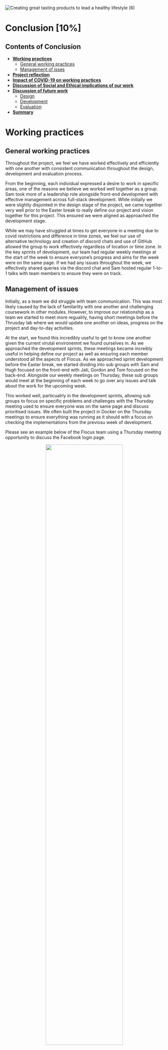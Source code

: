 ![Creating great tasting products to lead a healthy lifestyle (6)](https://user-images.githubusercontent.com/69913789/115700261-6748a700-a35e-11eb-98ff-42c78f4005bf.gif)

# Conclusion [10%]

## Contents of Conclusion

- [**Working practices**](#Working-practices)
  - [General working practices](#General-working-practices)
  - [Management of isses](#Management-of-issues)
- [**Project reflection**](#Project-reflection)
- [**Impact of COVID-19 on working practices**](Impact-of-COVID-19-on-working-practices)
- [**Discussion of Social and Ethical implications of our work**](#Discussion-of-Social-and-Ethical-implications-of-your-work)
- [**Discussion of future work**](#Discussion-of-future-work)
  - [Design](#Design)
  - [Development](#Development)
  - [Evaluation](#Evaluation)
- [**Summary**](#Summary)

# Working practices

## General working practices

Throughout the project, we feel we have worked effectively and efficiently with one another with consistent communication throughout the design, development and evaluation process.

From the beginning, each individual expressed a desire to work in specific areas, one of the reasons we believe we worked well together as a group. Sam took more of a leadership role alongside front-end development with effective management across full-stack development. While initially we were slightly disjointed in the design stage of the project, we came together very well prior to the Easter break to really define our project and vision together for this project. This ensured we were aligned as approached the development stage.

While we may have struggled at times to get everyone in a meeting due to covid restrictions and difference in time zones, we feel our use of alternative technology and creation of discord chats and use of GitHub allowed the group to work effectively regardless of location or time zone. In the key sprints of development, our team had regular weekly meetings at the start of the week to ensure everyone’s progress and aims for the week were on the same page. If we had any issues throughout the week, we effectively shared queries via the discord chat and Sam hosted regular 1-to-1 talks with team members to ensure they were on track. 

## Management of issues

Initially, as a team we did struggle with team communication. This was most likely caused by the lack of familarlity with one another and challenging coursework in other modules. However, to improve our relationship as a team we started to meet more regualrly, having short meetings before the Thrusday lab where we would update one another on ideas, progress on the project and day-to-day activities. 

At the start, we found this incredibly useful to get to know one another given the current virutal environemnt we found ourselves in. As we approached the development sprints, these meetings became increibly useful in helping define our project as well as ensuring each member understood all the aspects of Flocus. As we approached sprint development before the Easter break, we started dividing into sub groups with Sam and Hugh focused on the front-end with Jati, Gordon and Tom focused on the back-end. Alongside our weekly meetings on Thursday, these sub groups would meet at the beginning of each week to go over any issues and talk about the work for the upcoming week. 

This worked well, particualrly in the development sprints, allowing sub groups to focus on specific problems and challenges with the Thursday meeting used to ensure everyone was on the same page and discuss prioritised issues. We often built the project in Docker on the Thursday meetings to ensure everything was running as it should with a focus on checking the implementations from the previosu week of development. 

Please see an example below of the Flocus team using a Thursday meeting opportunity to discuss the Facebook login page.

<p align="center">
<img src="../report/Images/teamsCall.jpg" width=70%>
</p>
<b><p align= "center"> Figure : A screenshot of a recent team meeting discussing the Facebook login page. </p></b>

Alonsgide these meetings, the use of discord was key for the management of issues. As seen in the communication channels section, we had different discord sub-channels to discuss specific issues to do with ther sprints. These were increibly useful for sub teams to query issues and then if any required the whole team they would be put into the general channel. Overall, the regular team and sub-team meetings alongside use of discord channels enabled quick resolution of any issues the team came across throughout the project.

## Evaluation of agile techniques used by the team

During our final stand-up &#128543;, we discussed our overall experience of the project, including our personal experiences of the agile framework. We identified four main aspects of agile that enabled us to succeed in our ambitions:

<ul>
  <li>Stakeholder Involment</li>
  <li>Customer Collaboration</li>
  <li>Flexibility</li>
  <li>Stress-reduction</li>
</ul>

Our sprints enabled us to focus on an iterative process of development and allowed us to engage key stakeholders towards the end of each sprint – facilitating a customer centric approach. Additionally, we were able to integrate Asaqua, our partner NGO, into the development process through Gordon’s end-of-sprint liaison and feedback sessions with their team. Organising our tasks into manageable responsibilities also helped the team deal with stress, ensuring that no-one was overwhelmed with work. 

The flexibility of agile added significant value to our MVP. Instead of being focused on process and pre-composed plans, being able to deal with our individual and group responsibilities during incremental sprints, facilitated a greater responsiveness to end-user and stakeholder feedback. This ensured that our design did not deviate from our initial objectives for the theme and message of the application. Additionally, From the feedback that Gordon received from the Asaqua team, the transparency provided by the Agile framework allowed them to maintain a full understating of development. This will provide benefit in the future as Asaqua builds on the work that we have previously achieved.  

Agile has been a powerful tool, not only affording benefits to the development team, but also assuring client and stakeholder engagement. Furthermore, agile has helped us deal with issues in an easy and concise manner (such as scheduling and scope creep). As a team, we are very happy that we have maintained this approach throughout the project. 



# Project reflection

Overall, as a team we are very proud of Flocus, including the design, development and evaluation of our MVP (minimum viable product).

At the start, we believe we got slightly ahead of ourselves by trying to plan a project idea that had far too many moving parts for a project of this size. However, after a couple of meetings we quickly nailed down the area of focus to procrastination with an aspect of raising awareness for a critical world issue. While the project required only one of these aspects, we believed we could effectively and efficiently design a product that was a procrastination tool but raised awareness for water accessibility, including the theme of water running throughout the whole application.

Due to our big ideas and aspirations as a team,  when we approached discussing the success of our product we slightly struggled due to define whether or not our project was a success. On one side we had created a minimum viable product that functioned effectively with a Facebook Login capability. However, on the other side there were still areas, such as the google ads and portal personlisation, that we still wanted to integrate into the application. Overall, we had been successful in creating an MVP with future potential to help raise funds for ASAQUA and act as a very effective and personlaised procrastination tool.

Specific hurdles/challenges - SAM TODO

So while we had not met our personal goals for the product, we had been successful in developing an MVP to be passed onto the development team at ASQUA to further optimise and improve the web application in the near future. 

# Impact of COVID-19 on working practices

Overall, we believe we successfully adapted and changed our approach to ensure we delivered a strong MVP (minimum viable product) given circusmtances created by the COVID-19 pandemic. Initally, the biggest challenge was developing relationships between team members however, as mentioned above, the more meeting sna catch ups the more we got to know one another. This meant that by the time we came to designing Flocus, the team had gelled well and were on the same page in regards to the project. 

At times it could have been useful to be in the same room as one another however with effective use of teams and discord we were able to quickly come together (albeit virtually) to overcome any challenges we had. We believe one key aspect that ensured we worked successfully as a team was the ability to hold one another accountable for individual work. Without building those initial relationships, this would have been very hard. Credit must be given to team member, Jati, who due to the time zone difference was working late into the night in numerous occasions. Our use of virtual tools as mentioned ensured we kept a good communication channel with Jati throughout the project.

Overall, we are very proud of one another for the work in this project. We are very excited to meet up for a few drinks and food to celebrate our work once the restrictions allow (and Jati is able to travel to the UK!). 

# Discussion of Social and Ethical implications of our work

There were several concerns that were raised in the ideation process regarding how our proposed project could bring harm to the end-users and third parties. The following discussion will highlight the issues raised and outline the actions that we took to mitigate against specific risk factors.

### User Data Privacy

Our application’s integration with Facebook was tested using Facebook’s ‘developer mode’ which, allowed for Facebook test accounts to be configured and used. This ensured that during the production process, test-users and focus group participants were protected from data privacy breaches. After development, Flocus will require an application review before it can be deployed to actual Facebook users. The review will assure Facebook that our application only takes necessary data for functionality and, that this data is stored in a secure manner. As outlined by Facebook’s best practices guide, we have designed our log-in process to only receive the required data from Facebook. 

### Stress, Anxiety and Overworking

We were also concerned about whether the application would induce stress, especially for younger age groups. This was a difficult issue to consider, and one that is not easily mitigated. By removing the stressful stimuli of the league table, we would deprive many prospective users of a highly valued component. As such, this will need to be considered by future developers. Having said this, from end-user group feedback, we have not received any criticism regarding stress and anxiety as a consequence of working on the application.

To mitigate against users becoming incentivised to work unhealthy hours whilst using Flocus, we have introduced a set of visual prompts on the personal stats section which, should offer a gentle hint to those who are working too hard. We have aligned these prompts with the UK government’s work hour guidelines and more information is available regarding this implementation in Pt.3 “System Implementation”.

### Focus Group

Absent of a specific ethical clearance by the University of Bristol, we had to conduct our user group feedback sessions and final focus group with caution. Primarily, we needed to yield feedback on design, navigation and functionality to better inform our development process and Asaqua’s future efforts. However, there were a few areas in which were needed to be aware of before holding these feedback sessions:

<ul>
  <li>Personally, Identifiable Information – We did not wish to, nor were we allowed to, garner information from users that would allow them to be personally identified. This included their name and possibly some demographic information. So to avoid this concern, we opted to run a focus group that was solely aimed to yield feedback on design. We were unable to investigate the impact of Flocus on users’ procrastination habits.</li>
  <li>Wellbeing – An interesting line of investigation, and potential thesis proposal, would be the impact of Flocus on users’ mental and physical wellbeing. This could have been investigated in relation to direct and indirect channels. Although this would have potentially offered further evidence as to the success (or failure) that we have experienced in producing our application, human wellbeing is a multi-faceted topic and should not be investigated without due regard and process. As such, this avenue of research was not pursued.</li>
<ul>

# Discussion of future work

## Design and development

On the design side of the FLocus, if we had more time we would have liked to do an extensive user study to develop a strongewr understanding of areas of improvement. However, from discussions within the team we have come up with the following ideas for ideas for future design and development of each page:

### Login landing page

- Login capability by email as well alternative social media channels, such as twitter and LinkedIn, alongside google login option.
- An about pop up to read more about the application and what Flocus is
- More animations around studying and the story behind Asaqua.

### Study page

- Introduce a customisable icon that you can design for your work mascot.
- A Google ads section integrated into the page - this will raise revenue that will be donated to ASAQUA. The user is donating by working.
- Portal personalisation so people can alter how long they want to work and have a break for.

### League table 

- Improved metrics for personal statistics.
- Potential for a swimming race animation keeping in line with the theme of water.
- The current league table only ranked our friends, and the user is not inside it. The improvement would be to make the user also exists in the table.

### About page

- Pop-ups for people to learn about ASAQUA rather than bombard with all the information at once.
- Option to donate directly to Asaqua.

### General development

- Possible organisation of code so the backend and frontend are in separate directories.
- Different browser opitimisation.
- Optimise the web page to be effective on web and mobile browsers.
- Possible tool that could be converted into a PWA (progressive web application) to be effective on mobiles as well as desktop browsers.

## Evaluation

As mentioned previously, in the future we woould like to see a full user study of interaction with Flocus. Usability is often considered the most essential factor to investigate as part of the evaluative process. Usability can be defined as the ease of using the webpage and fulfilling user's satisfaction. Key aspects to consider when evaluating the usability of Flocus, include:

- learnability
- memorability
- efficiency
- satisfaction 
- errors

Alongside usability, future evaluiative techniques could focus on evaluating aspects of the following:

- Content - accuracy, conciseness, understandability and does it contain key infromation?
- Appearance - page layout, size and font of writing and page flow.
- Interactivity - portal personalisation, feedback and loyalty.
- Functionality - speed, security, browser compatability and web/mobile compatability.

With pre-planned ethical analysis and approval we would have liked to include the following in future evaluative technqiues:

### Questionaires

If we had the time and resources we would have liked to undertake comprehensive questionaires. These would have been used to evaluate user pathways and UX impressions with a focus on collecting data from a wide range of demographics, including students and working professionals. 

These questionaires are perfect for collecting a broad range of qualitative and quantitative data with diverse demographic and user opinions. Questionaires are a great opportunity to ask a range of closed and open questions

### Interviews

We'd also like to organise one-to-one interview with potential end-users to underatnd their opinions regarding user flows and the design of Flocus.

Due to the nature of interviews, the interviewer is able to ask direct questions about the usability and how users interact with Flocus. We would have followed a semi-structured framework to ensure we collect the required data however explore opinions as they come up in the interviews. Questionairres allow for a more structured data collection. These combined technqiues allow for collection and analysis of diverse qualitative and quantitaive data. 

Other areas to explore for future work:

- Controlled experiments - Flocus team compare users interaction with Flocus and it's close competitiors. 
- Automated usability tools - with further knowledge and experience we would have liked to integrate useful plugins, such as bugsnag and hotjar, and use tools such as USEful to auotmate testing of the usability. 

# Summary

Overall, we have really enjoyed working as a team to build this special project. It has been great to build a tool that is useful to students like ourselves but also raise awareness for a big issue in water accessibility. 

We'd also like to thank the lecturing team for all their help throughout the process. We'd also like to give a specific thanks to Marceli who very kindly helped us navigate through some of our toughest challenges. 